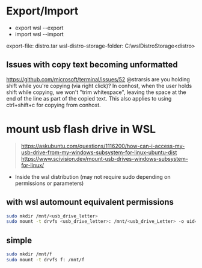 # Export/Import
- export
wsl --export <image-name> <export-file>
- import
wsl --import <image-name> <wsl-distro-storage-folder> <export-file>

export-file: distro.tar
wsl-distro-storage-folder: C:\wslDistroStorage\<distro>

## Issues with copy text becoming unformatted
https://github.com/microsoft/terminal/issues/52
@strarsis are you holding shift while you're copying (via right click)? In conhost, when the user holds shift while copying, we won't "trim whitespace", leaving the space at the end of the line as part of the copied text. This also applies to using ctrl+shift+c for copying from conhost.

# mount usb flash drive in WSL
> https://askubuntu.com/questions/1116200/how-can-i-access-my-usb-drive-from-my-windows-subsystem-for-linux-ubuntu-dist
> https://www.scivision.dev/mount-usb-drives-windows-subsystem-for-linux/

- Inside the wsl distribution
(may not require sudo depending on permissions or parameters)

## with wsl automount equivalent permissions
~~~bash
sudo mkdir /mnt/<usb_drive_letter>
sudo mount -t drvfs <usb_drive_letter>: /mnt/<usb_drive_Letter> -o uid=$(id -u $USER),gid=$(id -g $USER),metadata
~~~

## simple
~~~bash
sudo mkdir /mnt/f
sudo mount -t drvfs f: /mnt/f
~~~